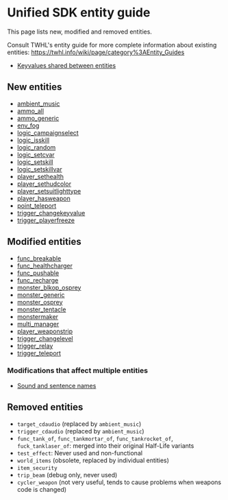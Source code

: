 # Unified SDK entity guide

This page lists new, modified and removed entities.

Consult TWHL's entity guide for more complete information about existing entities: https://twhl.info/wiki/page/category%3AEntity_Guides

* [Keyvalues shared between entities](keyvalues-shared.md)

## New entities

* [ambient_music](entities/ambient_music.md)
* [ammo_all](entities/ammo_all.md)
* [ammo_generic](entities/ammo_generic.md)
* [env_fog](entities/env_fog.md)
* [logic_campaignselect](entities/logic_campaignselect.md)
* [logic_isskill](entities/logic_isskill.md)
* [logic_random](entities/logic_random.md)
* [logic_setcvar](entities/logic_setcvar.md)
* [logic_setskill](entities/logic_setskill.md)
* [logic_setskillvar](entities/logic_setskillvar.md)
* [player_sethealth](entities/player_sethealth.md)
* [player_sethudcolor](entities/player_sethudcolor.md)
* [player_setsuitlighttype](entities/player_setsuitlighttype.md)
* [player_hasweapon](entities/player_hasweapon.md)
* [point_teleport](entities/point_teleport.md)
* [trigger_changekeyvalue](entities/trigger_changekeyvalue.md)
* [trigger_playerfreeze](entities/trigger_playerfreeze.md)

## Modified entities

* [func_breakable](entities/func_breakable.md)
* [func_healthcharger](entities/func_healthcharger.md)
* [func_pushable](entities/func_pushable.md)
* [func_recharge](entities/func_recharge.md)
* [monster_blkop_osprey](entities/monster_blkop_osprey.md)
* [monster_generic](entities/monster_generic.md)
* [monster_osprey](entities/monster_osprey.md)
* [monster_tentacle](entities/monster_tentacle.md)
* [monstermaker](entities/monstermaker.md)
* [multi_manager](entities/multi_manager.md)
* [player_weaponstrip](entities/player_weaponstrip.md)
* [trigger_changelevel](entities/trigger_changelevel.md)
* [trigger_relay](entities/trigger_relay.md)
* [trigger_teleport](entities/trigger_teleport.md)

### Modifications that affect multiple entities

* [Sound and sentence names](modifications/sound-and-sentence-names.md)

## Removed entities

* `target_cdaudio` (replaced by `ambient_music`)
* `trigger_cdaudio` (replaced by `ambient_music`)
* `func_tank_of`, `func_tankmortar_of`, `func_tankrocket_of`, `fuck_tanklaser_of`: merged into their original Half-Life variants
* `test_effect`: Never used and non-functional
* `world_items` (obsolete, replaced by individual entities)
* `item_security`
* `trip_beam` (debug only, never used)
* `cycler_weapon` (not very useful, tends to cause problems when weapons code is changed)
